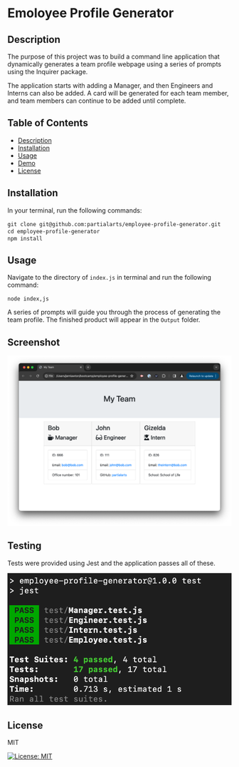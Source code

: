 # Emoloyee Profile Generator

## Description

The purpose of this project was to build a command line application that dynamically generates a team profile webpage using a series of prompts using the Inquirer package.

The application starts with adding a Manager, and then Engineers and Interns can also be added. A card will be generated for each team member, and team members can continue to be added until complete.

## Table of Contents

- [Description](#description)
- [Installation](#installation)
- [Usage](#usage)
- [Demo](#demo)
- [License](#license)

## Installation

In your terminal, run the following commands:
```
git clone git@github.com:partialarts/employee-profile-generator.git
cd employee-profile-generator
npm install
```

## Usage

Navigate to the directory of `index.js` in terminal and run the following command:
```
node index,js
```
A series of prompts will guide you through the process of generating the team profile. The finished product will appear in the `Output` folder.

## Screenshot

![Sample screenshot](./images/screenshot.png)

## Testing

Tests were provided using Jest and the application passes all of these.

![Test screenshot](./images/test.png)

## License

MIT

[![License: MIT](https://img.shields.io/badge/License-MIT-yellow.svg)](https://opensource.org/licenses/MIT)

